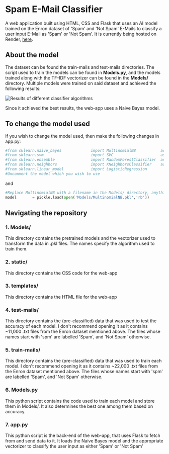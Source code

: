 # Spam E-Mail Classifier
A web application built using HTML, CSS and Flask that uses an AI model trained on the Enron dataset of 'Spam' and 'Not Spam' E-Mails to classify a user input E-Mail as 'Spam' or 'Not Spam'.
It is currently being hosted on Render, [here](https://spam-email-classifier-qy4o.onrender.com).

## About the model
The dataset can be found the train-mails and test-mails directories.
The script used to train the models can be found in **Models.py**, and the models trained along with the TF-IDF vectorizer can be found in the **Models/** directory.
Multiple models were trained on said dataset and achieved the following results:

![Results of different classifier algorithms](https://i.imgur.com/ei2IP4S.png)

Since it achieved the best results, the web-app uses a Naive Bayes model.

## To change the model used
If you wish to change the model used, then make the following changes in app.py:

```py
#from sklearn.naive_bayes             import MultinomialNB           as NaiveBayes
#from sklearn.svm                     import SVC                     as SVM
#from sklearn.ensemble                import RandomForestClassifier  as RandomForest
#from sklearn.neighbors               import KNeighborsClassifier    as KNN
#from sklearn.linear_model            import LogisticRegression
#Uncomment the model which you wish to use
```
and

```py
#Replace MultinomialNB with a filename in the Models/ directory, anything except Vectorize
model       = pickle.load(open('Models/MultinomialNB.pkl','rb')) 
```
## Navigating the repository
### 1. Models/
This directory contains the pretrained models and the vectorizer used to transform the data in .pkl files.
The names specify the algorithm used to train them.
### 2. static/
This directory contains the CSS code for the web-app
### 3. templates/
This directory contains the HTML file for the web-app
### 4. test-mails/
This directory contains the (pre-classified) data that was used to test the accuracy of each model.
I don't recommend opening it as it contains ~11,000 .txt files from the Enron dataset mentioned above. 
The files whose names start with 'spm' are labelled 'Spam', and 'Not Spam' otherwise.
### 5. train-mails/
This directory contains the (pre-classified) data that was used to train each model.
I don't recommend opening it as it contains ~22,000 .txt files from the Enron dataset mentioned above. 
The files whose names start with 'spm' are labelled 'Spam', and 'Not Spam' otherwise.
### 6. Models.py
This python script contains the code used to train each model and store them in Models/.
It also determines the best one among them based on accuracy.
### 7. app.py
This python script is the back-end of the web-app, that uses Flask to fetch from and send data to it.
It loads the Naive Bayes model and the appropriate vectorizer to classify the user input as either 'Spam' or 'Not Spam'
